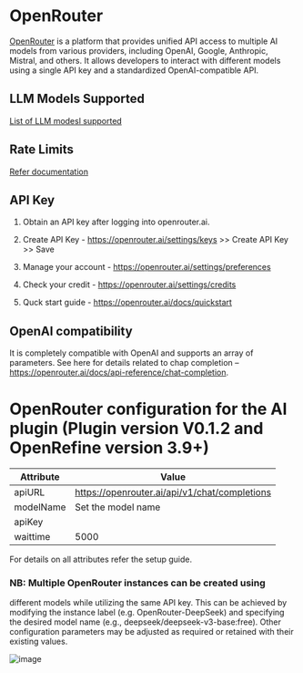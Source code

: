 # OpenRouter
[OpenRouter](openrouter.ai) is a platform that provides unified API access to multiple AI models from various
providers, including OpenAI, Google, Anthropic, Mistral, and others. It allows developers to interact with
different models using a single API key and a standardized OpenAI-compatible API.

## LLM Models Supported
[List of LLM modesl supported](https://openrouter.ai/models)

## Rate Limits
[Refer documentation](https://openrouter.ai/docs/api-reference/limits)

## API Key
1. Obtain an API key after logging into openrouter.ai.
2. Create API Key - https://openrouter.ai/settings/keys >> Create API Key >> Save <your key>

3. Manage your account - https://openrouter.ai/settings/preferences
4. Check your credit - https://openrouter.ai/settings/credits 
5. Quck start guide - https://openrouter.ai/docs/quickstart

## OpenAI compatibility
It is completely compatible with OpenAI and supports an array of parameters. See here for details
related to chap completion – https://openrouter.ai/docs/api-reference/chat-completion.

# OpenRouter configuration for the AI plugin (Plugin version V0.1.2 and OpenRefine version 3.9+)

| Attribute  | Value |
|-------------|------------|
 | apiURL |  https://openrouter.ai/api/v1/chat/completions | 
 | modelName | Set the model name |
 | apiKey | <apiKey> |
 | waittime | 5000 | 

For details on all attributes refer the setup guide.

### NB: Multiple OpenRouter instances can be created using 
different models while utilizing the same API key. This can be achieved by modifying the instance label (e.g. OpenRouter-DeepSeek) and specifying the desired model name (e.g., deepseek/deepseek-v3-base:free). Other configuration parameters may be adjusted as required or retained with their existing values.

![image](https://github.com/user-attachments/assets/6e2d9023-a450-43b1-9233-b63eaeb84dab)

